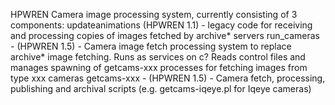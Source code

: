 HPWREN Camera image processing system, currently consisting of 3 components: updateanimations (HPWREN 1.1) - legacy code for receiving and processing copies of images fetched by archive* servers run_cameras - (HPWREN 1.5) - Camera image fetch processing system to replace archive* image fetching. Runs as services on c? Reads control files and manages spawning of getcams-xxx processes for fetching images from type xxx cameras getcams-xxx - (HPWREN 1.5) - Camera fetch, processing, publishing and archival scripts (e.g. getcams-iqeye.pl for Iqeye cameras)



